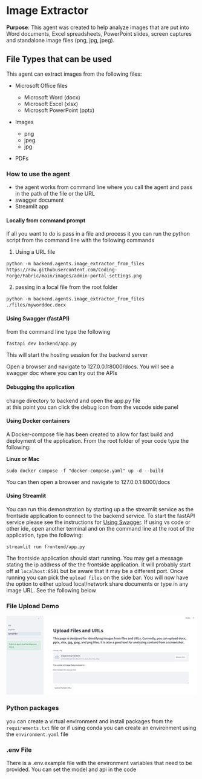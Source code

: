 # Image Extractor

**Purpose**: This agent was created to help analyze images that are put into Word documents, Excel spreadsheets, PowerPoint slides, screen captures and standalone image files (png, jpg, jpeg).  

## File Types that can be used

This agent can extract images from the following files:
- Microsoft Office files
    - Microsoft Word (docx)  
    - Microsoft Excel (xlsx)
    - Microsoft PowerPoint (pptx)   

- Images
    - png
    - jpeg
    - jpg

- PDFs  

### How to use the agent  
- the agent works from command line where you call the agent and pass in the path of the file or the URL
- swagger document
- Streamlit app


#### Locally from command prompt

If all you want to do is pass in a file and process it you can run the python script from the command line with the following commands  
1. Using a URL file
```plaintext
python -m backend.agents.image_extractor_from_files https://raw.githubusercontent.com/Coding-Forge/Fabric/main/images/admin-portal-settings.png
```
2. passing in a local file from the root folder
```plaintext
python -m backend.agents.image_extractor_from_files ./files/myworddoc.docx
```

#### Using Swagger (fastAPI)

from the command line type the following
```plaintext
fastapi dev backend/app.py
```
This will start the hosting session for the backend server

Open a browser and navigate to 127.0.0.1:8000/docs. You will see a swagger doc where you can try out the APIs

#### Debugging the application  
change directory to backend and open the app.py file  
at this point you can click the debug icon from the vscode side panel  

#### Using Docker containers  

A Docker-compose file has been created to allow for fast build and deployment of the application. From the root folder of your code type the following:

**Linux or Mac** 
```plaintext
sudo docker compose -f "docker-compose.yaml" up -d --build
```

You can then open a browser and navigate to 127.0.0.1:8000/docs 

#### Using Streamlit  
You can run this demonstration by starting up a the streamlit service as the frontside application to connect to the backend service. To start the fastAPI service please see the instructions for [Using Swagger](#using-swagger-fastapi). If using vs code or other ide, open another terminal and on the command line at the root of the application, type the following:
```plaintext
streamlit run frontend/app.py
```

The frontside application should start running. You may get a message stating the ip address of the the frontside application. It will probably start off at `localhost:8501` but be aware that it may be a different port. Once running you can pick the `upload files` on the side bar. You will now have the option to either upload local/network share documents or type in any image URL. See the following below
### File Upload Demo
![Screenshot of file upload](../../images/upload_files.png)

### Python packages
you can create a virtual environment and install packages from the `requirements.txt` file or if using conda you can create an environment using the `environment.yaml` file

### .env File  
There is a .env.example file with the environment variables that need to be provided. You can set the model and api in the code  





